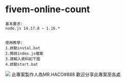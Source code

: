 # fivem-online-count

```
基本要求:
node.js 14.17.0 ~ 1.16.*


使用教學:
1.啟動instal.bat
2.開啟index.js檔案
3.請輸入資料如下圖
4.啟動start.bat
```
<html>
  <img src="https://cdn.haco.tw/github/images/fivem-count-help.png">
</html>
此專案製作人為MR.HACO#888
歡迎分享此專案至各處
